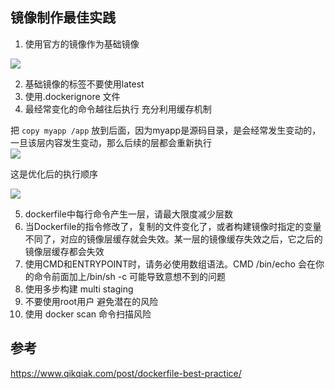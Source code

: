 ## 镜像制作最佳实践

1. 使用官方的镜像作为基础镜像

![](http://pek3b.qingstor.com/hexo-blog/20211122211224.png)

2. 基础镜像的标签不要使用latest
3. 使用.dockerignore 文件
4. 最经常变化的命令越往后执行 充分利用缓存机制

把 `copy myapp /app` 放到后面，因为myapp是源码目录，是会经常发生变动的，一旦该层内容发生变动，那么后续的层都会重新执行  
![](http://pek3b.qingstor.com/hexo-blog/20211122210707.png)

这是优化后的执行顺序

![](http://pek3b.qingstor.com/hexo-blog/20211122210758.png)

5. dockerfile中每行命令产生一层，请最大限度减少层数
6. 当Dockerfile的指令修改了，复制的文件变化了，或者构建镜像时指定的变量不同了，对应的镜像层缓存就会失效。某一层的镜像缓存失效之后，它之后的镜像层缓存都会失效
7. 使用CMD和ENTRYPOINT时，请务必使用数组语法。CMD /bin/echo 会在你的命令前面加上/bin/sh -c 可能导致意想不到的问题
8. 使用多步构建 multi staging
9. 不要使用root用户 避免潜在的风险
10. 使用 docker scan 命令扫描风险

## 参考

https://www.qikqiak.com/post/dockerfile-best-practice/
